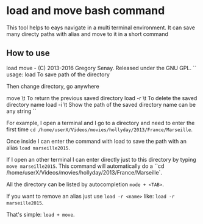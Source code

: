 # load and move bash command

This tool helps to eays navigate in a multi terminal environment.
It can save many directy paths with alias and move to it in a short command

## How to use

load move - (C) 2013-2016 Gregory Senay.
Released under the GNU GPL.
``
usage:
load <name>  To save path of the directory

Then change directory, go anywhere

move <name>\t To return the previous saved directory <name>
load -r <name> \t To delete the saved directory name
load -i <name> \t Show the path of the saved directory name
<name> can be any string
``

For example, I open a terminal and I go to a directory and need to enter the first time `cd /home/userX/Videos/movies/hollyday/2013/France/Marseille`.

Once inside I can enter the command with load to save the path with an alias ``load marseille2015``.

If I open an other terminal I can enter directly just to this directory by typing ``move marseille2015``.
This command will automatically do a ``cd /home/userX/Videos/movies/hollyday/2013/France/Marseille`.

All the directory can be listed by autocompletion ``mode + <TAB>``.

If you want to remove an alias just use ``load -r <name>`` like: ``load -r marseille2015``.

That's simple: ``load + move``.


